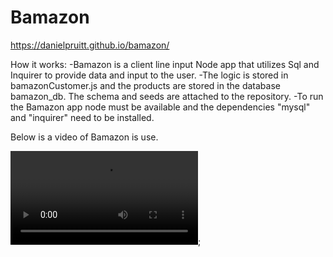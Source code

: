 # Bamazon

https://danielpruitt.github.io/bamazon/


How it works: 
-Bamazon is a client line input Node app that utilizes Sql and Inquirer to provide data and input to the user. 
-The logic is stored in bamazonCustomer.js and the products are stored in the database bamazon_db. The schema and seeds are attached to the repository. 
-To run the Bamazon app node must be available and the dependencies "mysql" and "inquirer" need to be installed. 

Below is a video of Bamazon is use. 

![Watch](Images/BamazonNodeSql.webm);